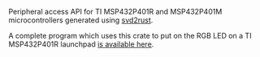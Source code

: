 
Peripheral access API for TI MSP432P401R and MSP432P401M microcontrollers generated
using [svd2rust](https://github.com/japaric/svd2rust).

A complete program which uses this crate to put on the RGB
LED on a TI MSP432P401R launchpad [is available here](https://github.com/pcein/msp432-newio).


